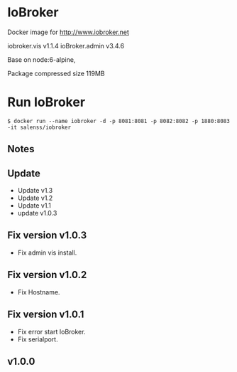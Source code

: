 
# IoBroker  

Docker image for http://www.iobroker.net  

 iobroker.vis v1.1.4
 ioBroker.admin v3.4.6

Base on node:6-alpine,

Package compressed size 119MB

# Run IoBroker
```
$ docker run --name iobroker -d -p 8081:8081 -p 8082:8082 -p 1880:8083 -it salenss/iobroker
```

## Notes

## Update
* Update v1.3
* Update v1.2
* Update v1.1
* update v1.0.3
## Fix version v1.0.3
* Fix admin vis install.
## Fix version v1.0.2
* Fix Hostname.
## Fix version v1.0.1
* Fix error start IoBroker.
* Fix serialport.
## v1.0.0

